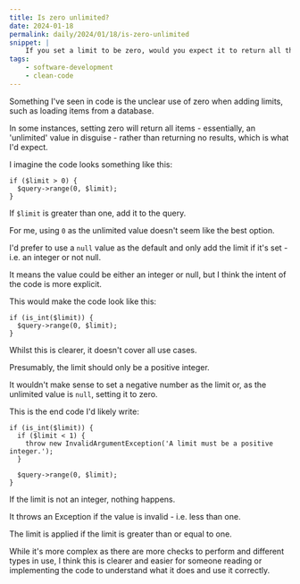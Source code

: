 ```yaml
---
title: Is zero unlimited?
date: 2024-01-18
permalink: daily/2024/01/18/is-zero-unlimited
snippet: |
    If you set a limit to be zero, would you expect it to return all the results or none?
tags:
    - software-development
    - clean-code
---
```


Something I've seen in code is the unclear use of zero when adding limits, such as loading items from a database.

In some instances, setting zero will return all items - essentially, an 'unlimited' value in disguise - rather than returning no results, which is what I'd expect.

I imagine the code looks something like this:

```language-php
if ($limit > 0) {
  $query->range(0, $limit);
}
```

If `$limit` is greater than one, add it to the query.

For me, using `0` as the unlimited value doesn't seem like the best option.

I'd prefer to use a `null` value as the default and only add the limit if it's set - i.e. an integer or not null.

It means the value could be either an integer or null, but I think the intent of the code is more explicit.

This would make the code look like this:

```language-php
if (is_int($limit)) {
  $query->range(0, $limit);
}
```

Whilst this is clearer, it doesn't cover all use cases.

Presumably, the limit should only be a positive integer.

It wouldn't make sense to set a negative number as the limit or, as the unlimited value is `null`, setting it to zero.

This is the end code I'd likely write:

```language-php
if (is_int($limit)) {
  if ($limit < 1) {
    throw new InvalidArgumentException('A limit must be a positive integer.');
  }

  $query->range(0, $limit);
}
```

If the limit is not an integer, nothing happens.

It throws an Exception if the value is invalid - i.e. less than one.

The limit is applied if the limit is greater than or equal to one.

While it's more complex as there are more checks to perform and different types in use, I think this is clearer and easier for someone reading or implementing the code to understand what it does and use it correctly.
